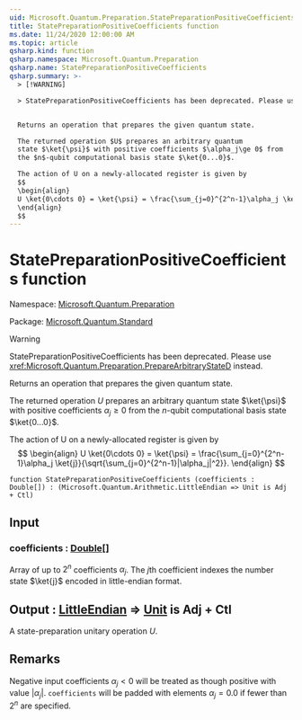 ```yaml
---
uid: Microsoft.Quantum.Preparation.StatePreparationPositiveCoefficients
title: StatePreparationPositiveCoefficients function
ms.date: 11/24/2020 12:00:00 AM
ms.topic: article
qsharp.kind: function
qsharp.namespace: Microsoft.Quantum.Preparation
qsharp.name: StatePreparationPositiveCoefficients
qsharp.summary: >-
  > [!WARNING]

  > StatePreparationPositiveCoefficients has been deprecated. Please use <xref:Microsoft.Quantum.Preparation.PrepareArbitraryStateD> instead.


  Returns an operation that prepares the given quantum state.

  The returned operation $U$ prepares an arbitrary quantum
  state $\ket{\psi}$ with positive coefficients $\alpha_j\ge 0$ from
  the $n$-qubit computational basis state $\ket{0...0}$.

  The action of U on a newly-allocated register is given by
  $$
  \begin{align}
  U \ket{0\cdots 0} = \ket{\psi} = \frac{\sum_{j=0}^{2^n-1}\alpha_j \ket{j}}{\sqrt{\sum_{j=0}^{2^n-1}|\alpha_j|^2}}.
  \end{align}
  $$
---
```


# StatePreparationPositiveCoefficients function

Namespace: [Microsoft.Quantum.Preparation](xref:Microsoft.Quantum.Preparation)

Package: [Microsoft.Quantum.Standard](https://nuget.org/packages/Microsoft.Quantum.Standard)


> [!WARNING]
> StatePreparationPositiveCoefficients has been deprecated. Please use <xref:Microsoft.Quantum.Preparation.PrepareArbitraryStateD> instead.

Returns an operation that prepares the given quantum state.The returned operation $U$ prepares an arbitrary quantumstate $\ket{\psi}$ with positive coefficients $\alpha_j\ge 0$ fromthe $n$-qubit computational basis state $\ket{0...0}$.The action of U on a newly-allocated register is given by$$\begin{align}U \ket{0\cdots 0} = \ket{\psi} = \frac{\sum_{j=0}^{2^n-1}\alpha_j \ket{j}}{\sqrt{\sum_{j=0}^{2^n-1}|\alpha_j|^2}}.\end{align}$$

```qsharp
function StatePreparationPositiveCoefficients (coefficients : Double[]) : (Microsoft.Quantum.Arithmetic.LittleEndian => Unit is Adj + Ctl)
```


## Input

### coefficients : [Double](xref:microsoft.quantum.lang-ref.double)[]

Array of up to $2^n$ coefficients $\alpha_j$. The $j$th coefficientindexes the number state $\ket{j}$ encoded in little-endian format.



## Output : [LittleEndian](xref:Microsoft.Quantum.Arithmetic.LittleEndian) => [Unit](xref:microsoft.quantum.lang-ref.unit)  is Adj + Ctl

A state-preparation unitary operation $U$.

## Remarks

Negative input coefficients $\alpha_j < 0$ will be treated as thoughpositive with value $|\alpha_j|$. `coefficients` will be padded withelements $\alpha_j = 0.0$ if fewer than $2^n$ are specified.